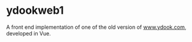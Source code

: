# ydookweb1
A front end implementation of one of the old version of www.ydook.com, developed in Vue.

